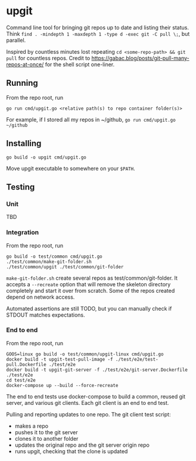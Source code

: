 # upgit

Command line tool for bringing git repos up to date and listing their status. Think `find . -mindepth 1 -maxdepth 1 -type d -exec git -C pull \;`, but parallel.

Inspired by countless minutes lost repeating `cd <some-repo-path> && git pull` for countless repos. Credit to https://gabac.blog/posts/git-pull-many-repos-at-once/ for the shell script one-liner.

## Running

From the repo root, run

```
go run cmd/upgit.go <relative path(s) to repo container folder(s)>
```

For example, if I stored all my repos in ~/github, `go run cmd/upgit.go ~/github`

## Installing

```
go build -o upgit cmd/upgit.go
```

Move upgit executable to somewhere on your `$PATH`.

## Testing

### Unit

TBD

### Integration

From the repo root, run

```
go build -o test/common cmd/upgit.go
./test/common/make-git-folder.sh
./test/common/upgit ./test/common/git-folder
```

`make-git-folder.sh` create several repos as test/common/git-folder. It accepts a `--recreate` option that will remove the skeleton directory completely and start it over from scratch. Some of the repos created depend on network access.

Automated assertions are still TODO, but you can manually check if STDOUT matches expectations.

### End to end
From the repo root, run

```
GOOS=linux go build -o test/common/upgit-linux cmd/upgit.go
docker build -t upgit-test-pull-image -f ./test/e2e/test-pull.Dockerfile ./test/e2e
docker build -t upgit-git-server -f ./test/e2e/git-server.Dockerfile ./test/e2e
cd test/e2e
docker-compose up --build --force-recreate
```

The end to end tests use docker-compose to build a common, reused git server, and various git clients. Each git client is an end to end test.

Pulling and reporting updates to one repo. The git client test script:
  * makes a repo
  * pushes it to the git server
  * clones it to another folder
  * updates the original repo and the git server origin repo
  * runs upgit, checking that the clone is updated
